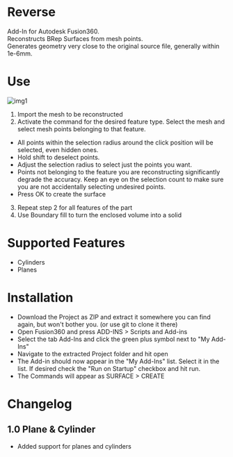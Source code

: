 # Reverse

Add-In for Autodesk Fusion360.    
Reconstructs BRep Surfaces from mesh points.    
Generates geometry very close to the original source file, generally within 1e-6mm.

# Use

![img1](https://user-images.githubusercontent.com/30301307/90188610-1094d180-ddbc-11ea-89c6-c5ea7fb4536e.jpg)

1. Import the mesh to be reconstructed
2. Activate the command for the desired feature type. Select the mesh and select mesh points belonging to that feature.
  - All points within the selection radius around the click position will be selected, even hidden ones.
  - Hold shift to deselect points.
  - Adjust the selection radius to select just the points you want.
  - Points not belonging to the feature you are reconstructing significantly degrade the accuracy. Keep an eye on the selection count to make sure you are not accidentally selecting undesired points.  
  - Press OK to create the surface
3. Repeat step 2 for all features of the part
4. Use Boundary fill to turn the enclosed volume into a solid

# Supported Features
- Cylinders
- Planes

# Installation

* Download the Project as ZIP and extract it somewhere you can find again, but won't bother you. (or use git to clone it there)
* Open Fusion360 and press ADD-INS > Scripts and Add-ins
* Select the tab Add-Ins and click the green plus symbol next to "My Add-Ins"
* Navigate to the extracted Project folder and hit open
* The Add-in should now appear in the "My Add-Ins" list. Select it in the list. If desired check the "Run on Startup" checkbox and hit run.
* The Commands will appear as SURFACE > CREATE

# Changelog

## 1.0 Plane & Cylinder
- Added support for planes and cylinders
